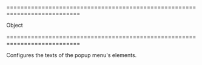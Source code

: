 ===========================================================================
<!--type-->Object<!--/type-->
===========================================================================

<!--shortDescription-->
Configures the texts of the popup menu's elements.
<!--/shortDescription-->

<!--fullDescription-->

<!--/fullDescription-->